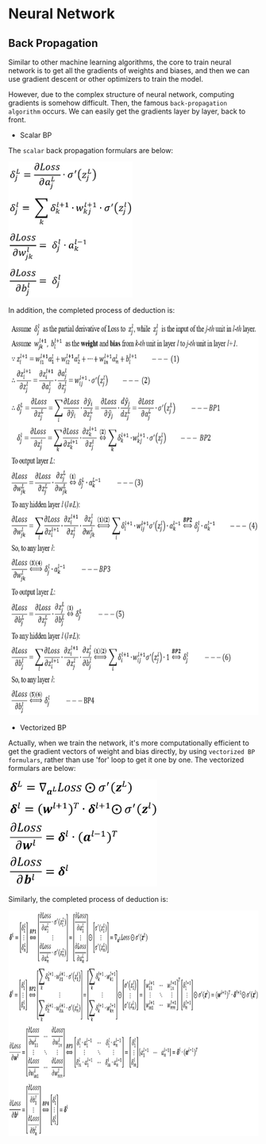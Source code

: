 # Neural Network


## Back Propagation
Similar to other machine learning algorithms, the core to train neural network is to get all the gradients of weights and biases, and then we can use gradient descent or other optimizers to train the model.

However, due to the complex structure of neural network, computing gradients is somehow difficult. Then, the famous `back-propagation algorithm` occurs. We can easily get the gradients layer by layer, back to front.

- Scalar BP

The `scalar` back propagation formulars are below:

<img width='250' height='274' src="https://github.com/Kobeyond/Codes-for-Machine-Learning/blob/master/Neural%20Network/data/scalar_bp.png"/>

In addition, the completed process of deduction is:

<img width='700' height='793' src="https://github.com/Kobeyond/Codes-for-Machine-Learning/blob/master/Neural%20Network/data/scalar_updated.png"/>

- Vectorized BP

Actually, when we train the network, it's more computationally efficient to get the gradient vectors of weight and bias directly, by using `vectorized BP formulars`, rather than use 'for' loop to get it one by one. The vectorized formulars are below:

<img width='300' height='216' src="https://github.com/Kobeyond/Codes-for-Machine-Learning/blob/master/Neural%20Network/data/vectorized_bp.png"/>


Similarly, the completed process of deduction is:

<img width='950' height='455' src="https://github.com/Kobeyond/Codes-for-Machine-Learning/blob/master/Neural%20Network/data/vectorized.png"/>

